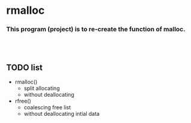 # rmalloc
### This program (project) is to re-create the function of malloc.

<br/><br/>

## TODO list
+ rmalloc()
    + split allocating
    + without deallocating
+ rfree()
    + coalescing free list
    + without deallocating intial data
